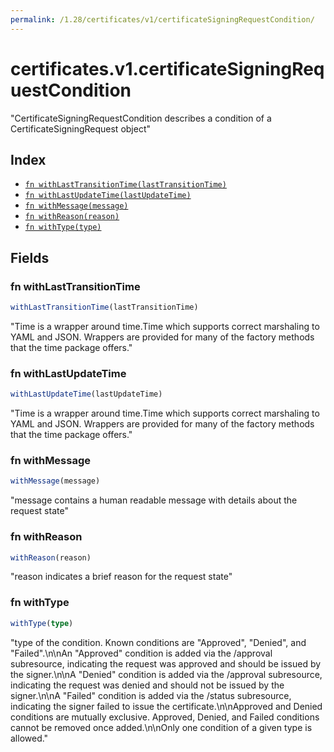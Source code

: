 ```yaml
---
permalink: /1.28/certificates/v1/certificateSigningRequestCondition/
---
```


# certificates.v1.certificateSigningRequestCondition

"CertificateSigningRequestCondition describes a condition of a CertificateSigningRequest object"

## Index

* [`fn withLastTransitionTime(lastTransitionTime)`](#fn-withlasttransitiontime)
* [`fn withLastUpdateTime(lastUpdateTime)`](#fn-withlastupdatetime)
* [`fn withMessage(message)`](#fn-withmessage)
* [`fn withReason(reason)`](#fn-withreason)
* [`fn withType(type)`](#fn-withtype)

## Fields

### fn withLastTransitionTime

```ts
withLastTransitionTime(lastTransitionTime)
```

"Time is a wrapper around time.Time which supports correct marshaling to YAML and JSON.  Wrappers are provided for many of the factory methods that the time package offers."

### fn withLastUpdateTime

```ts
withLastUpdateTime(lastUpdateTime)
```

"Time is a wrapper around time.Time which supports correct marshaling to YAML and JSON.  Wrappers are provided for many of the factory methods that the time package offers."

### fn withMessage

```ts
withMessage(message)
```

"message contains a human readable message with details about the request state"

### fn withReason

```ts
withReason(reason)
```

"reason indicates a brief reason for the request state"

### fn withType

```ts
withType(type)
```

"type of the condition. Known conditions are \"Approved\", \"Denied\", and \"Failed\".\n\nAn \"Approved\" condition is added via the /approval subresource, indicating the request was approved and should be issued by the signer.\n\nA \"Denied\" condition is added via the /approval subresource, indicating the request was denied and should not be issued by the signer.\n\nA \"Failed\" condition is added via the /status subresource, indicating the signer failed to issue the certificate.\n\nApproved and Denied conditions are mutually exclusive. Approved, Denied, and Failed conditions cannot be removed once added.\n\nOnly one condition of a given type is allowed."